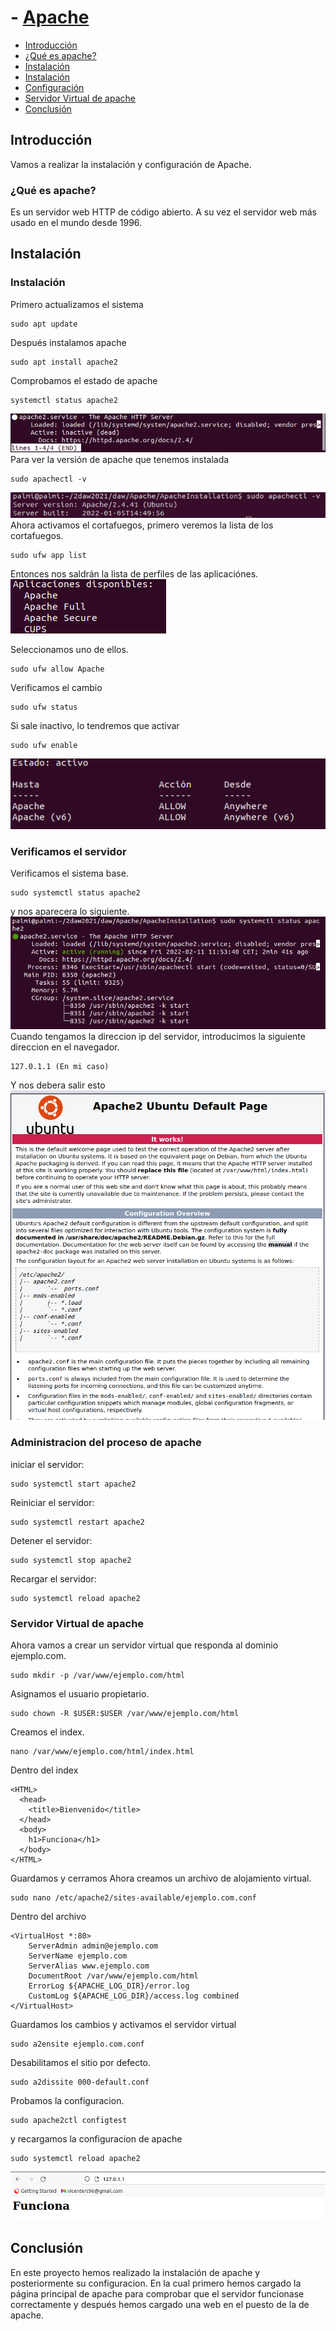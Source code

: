 # - [Apache](#apache)
- [Introducción](#introducción)
- [¿Qué es apache?](#que-es-apache)
- [Instalación](#instalación)
- [Instalación](#instalación-1)
- [Configuración](#configuración)
- [Servidor Virtual de apache](#servidor-virtual-de-apache)
- [Conclusión](#conclusión)

## Introducción
Vamos a realizar la instalación y configuración de Apache.
### ¿Qué es apache?
Es un servidor web HTTP de código abierto. A su vez el servidor web más usado en el mundo desde 1996.
## Instalación

### Instalación
Primero actualizamos el sistema
~~~
sudo apt update
~~~
Después instalamos apache
~~~
sudo apt install apache2
~~~
Comprobamos el estado de apache
~~~
systemctl status apache2
~~~
![Estado Apache](./imagenes/estado.png "Estado Apache")
Para ver la versión de apache que tenemos instalada
~~~
sudo apachectl -v
~~~
![Versión](./imagenes/version.png "Versión")
Ahora activamos el cortafuegos, primero veremos la lista de los cortafuegos.

~~~
sudo ufw app list
~~~
Entonces nos saldrán la lista de perfiles de las aplicaciónes.
![Apps disponibles](./imagenes/appsdisponibles.png "Apps disponibles")

Seleccionamos uno de ellos.
~~~
sudo ufw allow Apache
~~~
Verificamos el cambio
~~~
sudo ufw status
~~~
Si sale inactivo, lo tendremos que activar
~~~
sudo ufw enable
~~~
![Estado ufw](./imagenes/ufwEstado.png "Estado ufw")

### Verificamos el servidor

Verificamos el sistema base.
~~~
sudo systemctl status apache2
~~~
y nos aparecera lo siguiente.
![Estado servidor](./imagenes/EstadoServidor.png "Estado servidor")
Cuando tengamos la direccion ip del servidor, introducimos la siguiente direccion en el navegador.
~~~
127.0.1.1 (En mi caso)
~~~
Y nos debera salir esto
![Apache](./imagenes/apache.png "Apache")

### Administracion del proceso de apache

iniciar el servidor:
~~~
sudo systemctl start apache2
~~~

Reiniciar el servidor:
~~~
sudo systemctl restart apache2
~~~

Detener el servidor:
~~~
sudo systemctl stop apache2
~~~

Recargar el servidor:
~~~
sudo systemctl reload apache2
~~~

### Servidor Virtual de apache
Ahora vamos a crear un servidor virtual que responda al dominio ejemplo.com.
~~~
sudo mkdir -p /var/www/ejemplo.com/html
~~~
Asignamos el usuario propietario.
~~~
sudo chown -R $USER:$USER /var/www/ejemplo.com/html
~~~
Creamos el index.
~~~
nano /var/www/ejemplo.com/html/index.html
~~~
Dentro del index
~~~
<HTML>
  <head>
    <title>Bienvenido</title>
  </head>
  <body>
    h1>Funciona</h1>
  </body>
</HTML>
~~~
Guardamos y cerramos
Ahora creamos un archivo de alojamiento virtual.
~~~
sudo nano /etc/apache2/sites-available/ejemplo.com.conf
~~~
Dentro del archivo

~~~
<VirtualHost *:80>
    ServerAdmin admin@ejemplo.com
    ServerName ejemplo.com
    ServerAlias www.ejemplo.com
    DocumentRoot /var/www/ejemplo.com/html
    ErrorLog ${APACHE_LOG_DIR}/error.log
    CustomLog ${APACHE_LOG_DIR}/access.log combined
</VirtualHost>
~~~
Guardamos los cambios y activamos el servidor virtual
~~~
sudo a2ensite ejemplo.com.conf
~~~
Desabilitamos el sitio por defecto.
~~~
sudo a2dissite 000-default.conf
~~~
Probamos la configuracion.
~~~
sudo apache2ctl configtest
~~~
y recargamos la configuracion de apache
~~~
sudo systemctl reload apache2
~~~
![Funciona](./imagenes/funciona.png "Funciona")
## Conclusión
En este proyecto hemos realizado la instalación de apache y posteriormente su configuracion. En la cual primero hemos cargado la página principal de apache para comprobar que el servidor funcionase correctamente y después hemos cargado una web en el puesto de la de apache. 